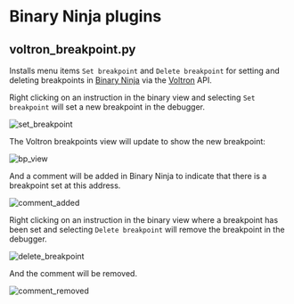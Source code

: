 # Binary Ninja plugins

## voltron_breakpoint.py

Installs menu items `Set breakpoint` and `Delete breakpoint` for setting and deleting breakpoints in [Binary Ninja](http://binary.ninja) via the [Voltron](https://github.com/snare/voltron) API.

Right clicking on an instruction in the binary view and selecting `Set breakpoint` will set a new breakpoint in the debugger.

![set_breakpoint](http://i.imgur.com/HzxStvG.png)

The Voltron breakpoints view will update to show the new breakpoint:

![bp_view](http://i.imgur.com/ITHf4zU.png)

And a comment will be added in Binary Ninja to indicate that there is a breakpoint set at this address.

![comment_added](http://i.imgur.com/ASI5gt5.png)

Right clicking on an instruction in the binary view where a breakpoint has been set and selecting `Delete breakpoint` will remove the breakpoint in the debugger.

![delete_breakpoint](http://i.imgur.com/Znqx2Lx.png)

And the comment will be removed.

![comment_removed](http://i.imgur.com/omXqgd9.png)
